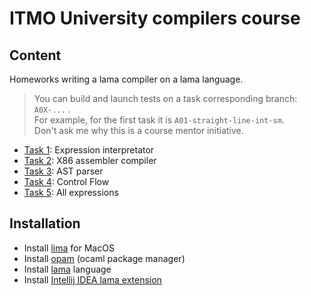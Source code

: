# ITMO University compilers course

## Content

Homeworks writing a lama compiler on a lama language.

> You can build and launch tests on a task corresponding branch: `A0X-...` . \
> For example, for the first task it is `A01-straight-line-int-sm`. \
> Don't ask me why this is a course mentor initiative.

- [Task 1]: Expression interpretator
- [Task 2]: X86 assembler compiler
- [Task 3]: AST parser
- [Task 4]: Control Flow
- [Task 5]: All expressions

[Task 1]: https://github.com/nothingelsematters/compilers-course/tree/A01-straight-line-int-sm
[Task 2]: https://github.com/nothingelsematters/compilers-course/tree/A02-straight-line-x86
[Task 3]: https://github.com/nothingelsematters/compilers-course/tree/A03-straight-line-parser
[Task 4]: https://github.com/nothingelsematters/compilers-course/tree/A04-control-flow
[Task 5]: https://github.com/nothingelsematters/compilers-course/tree/A05-all-expressions

## Installation

- Install [lima](https://github.com/lima-vm/lima) for MacOS
- Install [opam](https://opam.ocaml.org/) (ocaml package manager)
- Install [lama](https://github.com/JetBrains-Research/Lama) language
- Install [Intellij IDEA lama extension](https://plugins.jetbrains.com/plugin/18577-lama)
